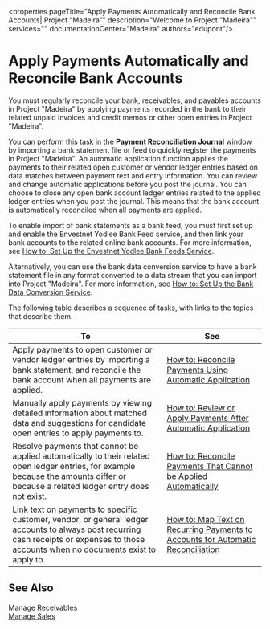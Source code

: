 <properties
                pageTitle="Apply Payments Automatically and Reconcile Bank Accounts| Project “Madeira”"
                description="Welcome to Project "Madeira""
                services=""
                documentationCenter="Madeira"
                authors="edupont"/>

# Apply Payments Automatically and Reconcile Bank Accounts
You must regularly reconcile your bank, receivables, and payables accounts in Project "Madeira" by applying payments recorded in the bank to their related unpaid invoices and credit memos or other open entries in Project "Madeira".

You can perform this task in the **Payment Reconciliation Journal** window by importing a bank statement file or feed to quickly register the payments in Project "Madeira". An automatic application function applies the payments to their related open customer or vendor ledger entries based on data matches between payment text and entry information. You can review and change automatic applications before you post the journal. You can choose to close any open bank account ledger entries related to the applied ledger entries when you post the journal. This means that the bank account is automatically reconciled when all payments are applied.

To enable import of bank statements as a bank feed, you must first set up and enable the Envestnet Yodlee Bank Feed service, and then link your bank accounts to the related online bank accounts. For more information, see [How to: Set Up the Envestnet Yodlee Bank Feeds Service](bank-how-setup-bank-statement-service.md).

Alternatively, you can use the bank data conversion service to have a bank statement file in any format converted to a data stream that you can import into Project "Madeira". For more information, see [How to: Set Up the Bank Data Conversion Service](bank-how-setup-bank-data-conversion-service.md).

The following table describes a sequence of tasks, with links to the topics that describe them.

| To                                                                  | See                      |
|---------------------------------------------------------------------|--------------------------|
|Apply payments to open customer or vendor ledger entries by importing a bank statement, and reconcile the bank account when all payments are applied. | [How to: Reconcile Payments Using Automatic Application](receivables-how-reconcile-payments-auto-application.md) |
|Manually apply payments by viewing detailed information about matched data and suggestions for candidate open entries to apply payments to. | [How to: Review or Apply Payments After Automatic Application](receivables-how-review-apply-payments-auto-application.md)
|Resolve payments that cannot be applied automatically to their related open ledger entries, for example because the amounts differ or because a related ledger entry does not exist. | [How to: Reconcile Payments That Cannot be Applied Automatically](receivables-how-reconcile-payments-cannot-apply-auto.md)
|Link text on payments to specific customer, vendor, or general ledger accounts to always post recurring cash receipts or expenses to those accounts when no documents exist to apply to.| [How to: Map Text on Recurring Payments to Accounts for Automatic Reconciliation](receivables-how-map-text-recurring-payments-accounts-auto-reconcilliation.md)|

## See Also
[Manage Receivables](receivables-manage-receivables.md)  
[Manage Sales](sales-manage-sales.md)
